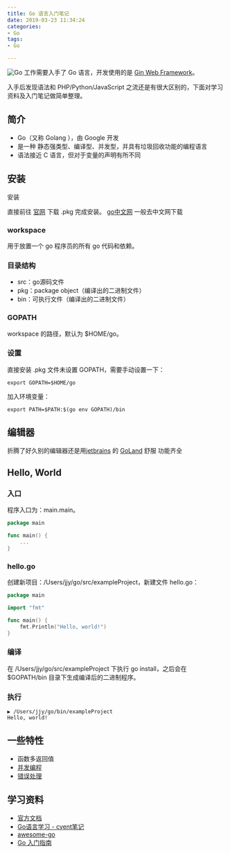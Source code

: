 ```yaml
---
title: Go 语言入门笔记
date: 2019-03-23 11:34:24
categories:
- Go
tags: 
- Go

---
```

![Go](https://hexo-lwy.oss-cn-hangzhou.aliyuncs.com/hexo/go.jpg)
工作需要入手了 Go 语言，开发使用的是 [Gin Web Framework](https://github.com/gin-gonic/gin)。

入手后发现语法和 PHP/Python/JavaScript 之流还是有很大区别的，下面对学习资料及入门笔记做简单整理。

##  简介　

* Go（又称 Golang ），由 Google 开发
* 是一种 静态强类型、编译型、并发型，并具有垃圾回收功能的编程语言
* 语法接近 C 语言，但对于变量的声明有所不同

## 安装

安装

直接前往 [官网](https://golang.org/dl/) 下载 .pkg 完成安装。
[go中文网](https://studygolang.com/) 一般去中文网下载

### workspace
用于放置一个 go 程序员的所有 go 代码和依赖。

### 目录结构
* src：go源码文件
* pkg：package object（编译出的二进制文件）
* bin：可执行文件（编译出的二进制文件）

### GOPATH
workspace 的路径，默认为 $HOME/go。

### 设置
直接安装 .pkg 文件未设置 GOPATH，需要手动设置一下：
```
export GOPATH=$HOME/go
```
加入环境变量：

```
export PATH=$PATH:$(go env GOPATH)/bin
```

## 编辑器
折腾了好久别的编辑器还是用[jetbrains](https://www.jetbrains.com/) 的 [GoLand](https://www.jetbrains.com/go/?fromMenu) 舒服
功能齐全

## Hello, World

### 入口

程序入口为：main.main。

``` go
package main

func main() {
    ...
}
```
### hello.go

创建新项目：/Users/jjy/go/src/exampleProject，新建文件 hello.go：

``` go
package main

import "fmt"

func main() {
    fmt.Println("Hello, world!")
}
```

### 编译
在 /Users/jjy/go/src/exampleProject 下执行 go install，之后会在 $GOPATH/bin 目录下生成编译后的二进制程序。

### 执行

```
▶ /Users/jjy/go/bin/exampleProject
Hello, world!
```

## 一些特性

+ 函数多返回值
+ [并发编程](https://studygolang.com/articles/13875)
+ [错误处理](http://www.runoob.com/go/go-error-handling.html)

## 学习资料

+ [官方文档](https://go-zh.org/doc/)
+ [Go语言学习 - cyent笔记](https://cyent.github.io/golang/method/overview/)
+ [awesome-go](https://github.com/avelino/awesome-go)
+ [Go 入门指南](https://github.com/Unknwon/the-way-to-go_ZH_CN)